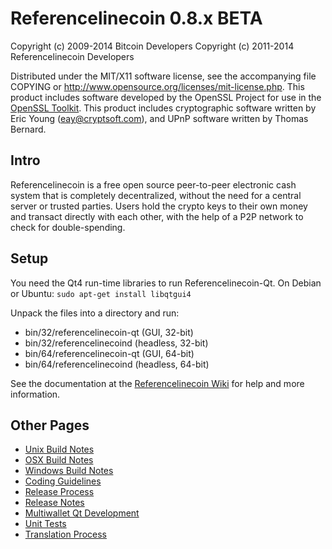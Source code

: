 Referencelinecoin 0.8.x BETA
====================

Copyright (c) 2009-2014 Bitcoin Developers
Copyright (c) 2011-2014 Referencelinecoin Developers

Distributed under the MIT/X11 software license, see the accompanying
file COPYING or http://www.opensource.org/licenses/mit-license.php.
This product includes software developed by the OpenSSL Project for use in the [OpenSSL Toolkit](http://www.openssl.org/). This product includes
cryptographic software written by Eric Young ([eay@cryptsoft.com](mailto:eay@cryptsoft.com)), and UPnP software written by Thomas Bernard.


Intro
---------------------
Referencelinecoin is a free open source peer-to-peer electronic cash system that is
completely decentralized, without the need for a central server or trusted
parties.  Users hold the crypto keys to their own money and transact directly
with each other, with the help of a P2P network to check for double-spending.


Setup
---------------------
You need the Qt4 run-time libraries to run Referencelinecoin-Qt. On Debian or Ubuntu:
	`sudo apt-get install libqtgui4`

Unpack the files into a directory and run:

- bin/32/referencelinecoin-qt (GUI, 32-bit)
- bin/32/referencelinecoind (headless, 32-bit)
- bin/64/referencelinecoin-qt (GUI, 64-bit)
- bin/64/referencelinecoind (headless, 64-bit)

See the documentation at the [Referencelinecoin Wiki](http://referencelinecoin.co)
for help and more information.


Other Pages
---------------------
- [Unix Build Notes](build-unix.md)
- [OSX Build Notes](build-osx.md)
- [Windows Build Notes](build-msw.md)
- [Coding Guidelines](coding.md)
- [Release Process](release-process.md)
- [Release Notes](release-notes.md)
- [Multiwallet Qt Development](multiwallet-qt.md)
- [Unit Tests](unit-tests.md)
- [Translation Process](translation_process.md)
